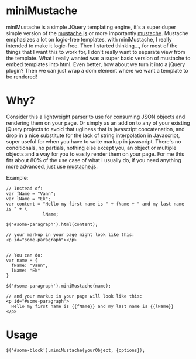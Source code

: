 miniMustache
============

miniMustache is a simple JQuery templating engine, it's a super duper simple version of the [mustache.js](http://github.com/janl/mustache.js) or more importantly [mustache](http://github.com/defunkt/mustache). Mustache emphasizes a lot on logic-free templates, with miniMustache, I really intended to make it logic-free. Then I started thinking..., for most of the things that I want this to work for, I don't really want to separate view from the template. What I really wanted was a super basic version of mustache to embed templates into html. Even better, how about we turn it into a jQuery plugin? Then we can just wrap a dom element where we want a template to be rendered!

Why?
====

Consider this a lightweight parser to use for consuming JSON objects and rendering them on your page. Or simply as an add on to any of your existing jQuery projects to avoid that ugliness that is javascript concatenation, and drop in a nice substitute for the lack of string interpolation in Javascript, super useful for when you have to write markup in javascript. There's no conditionals, no partials, nothing else except you, an object or multiple objects and a way for you to easily render them on your page. For me this fits about 80% of the use case of what I usually do, if you need anything more advanced, just use [mustache.js](http://github.com/janl/mustache.js). 

Example:

    // Instead of:
    var fName = "Vann";
    var lName = "Ek";
    var content = "Hello my first name is " + fName + " and my last name is " + \
                  lName;
                  
    $('#some-paragraph').html(content);
    
    // your markup in your page might look like this:
    <p id="some-paragraph"></p>

    
    // You can do:
    var name = {
      fName: "Vann",
      lName: "Ek"
    }
    
    $('#some-paragraph').miniMustache(name);
    
    // and your markup in your page will look like this:
    <p id="#some-paragraph">
      Hello my first name is {{fName}} and my last name is {{lName}}
    </p>
    

Usage
=====

    $('#some-block').miniMustache(yourObject, {options});
    
    
    
